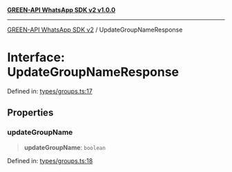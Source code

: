 [**GREEN-API WhatsApp SDK v2 v1.0.0**](../README.md)

***

[GREEN-API WhatsApp SDK v2](../globals.md) / UpdateGroupNameResponse

# Interface: UpdateGroupNameResponse

Defined in: [types/groups.ts:17](https://github.com/green-api/whatsapp-api-client-js-v2/blob/6c31521abaa4e85365f3538298181cae99417bce/src/types/groups.ts#L17)

## Properties

### updateGroupName

> **updateGroupName**: `boolean`

Defined in: [types/groups.ts:18](https://github.com/green-api/whatsapp-api-client-js-v2/blob/6c31521abaa4e85365f3538298181cae99417bce/src/types/groups.ts#L18)

